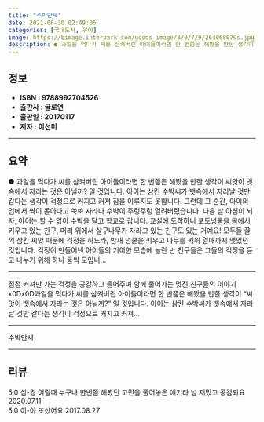 ```yaml
---
title: "수박만세"
date: 2021-06-30 02:49:06
categories: [국내도서, 유아]
image: https://bimage.interpark.com/goods_image/8/0/7/9/264068079s.jpg
description: ● 과일을 먹다가 씨를 삼켜버린 아이들이라면 한 번쯤은 해봤을 만한 생각이 씨앗이 뱃속에서 자라는 것은 아닐까? 일 것입니다. 아이는 삼킨 수박씨가 뱃속에서 자라날 것만 같다는 생각이 걱정으로 커지고 커져 잠을 이루지도 못합니다. 그런데 그 순간, 아이의 입에서 싹이 돋아나고 쑥쑥 자
---
```


## **정보**

- **ISBN : 9788992704526**
- **출판사 : 글로연**
- **출판일 : 20170117**
- **저자 : 이선미**

------



## **요약**

●  과일을 먹다가 씨를 삼켜버린 아이들이라면 한 번쯤은 해봤을 만한 생각이 씨앗이 뱃속에서 자라는 것은 아닐까? 일 것입니다. 아이는 삼킨 수박씨가 뱃속에서 자라날 것만 같다는 생각이 걱정으로 커지고 커져 잠을 이루지도 못합니다. 그런데 그 순간, 아이의 입에서 싹이 돋아나고 쑥쑥 자라나 수박이 주렁주렁 열려버렸습니다. 다음 날 아침이 되자, 아이는 할 수 없이 수박을 달고 학교로 갑니다. 교실에 도착하니 포도넝쿨을 몸에서 키우고 있는 친구, 머리 위에서 살구나무가 자라고 있는 친구도 있는 거예요! 모두들 꿀꺽 삼킨 씨앗 때문에 걱정을 하느라, 밤새 넝쿨을 키우고 나무를 키워 열매까지 맺었던 것입니다. 걱정이 만들어낸 아이들의 기이한 모습에 놀란 반 친구들은 그들의 걱정을 듣고 나누기 위해 하나 둘씩 모입니...

------

점점 커져만 가는 걱정을 공감하고 들어주며 함께 풀어가는 멋진 친구들의 이야기x0Dx0D과일을 먹다가 씨를 삼켜버린 아이들이라면 한 번쯤은 해봤을 만한 생각이 “씨앗이 뱃속에서 자라는 것은 아닐까?” 일 것입니다. 아이는 삼킨 수박씨가 뱃속에서 자라날 것만 같다는 생각이 걱정으로 커지고 커져... 

------


수박만세 

------


## **리뷰** 

5.0 심-경 어릴때 누구나 한번쯤 해봤던 고민을 풀어놓은 얘기라 넘 재밌고 공감되요 2020.07.11 <br/>5.0 이-아 또샀어요 2017.08.27 <br/>